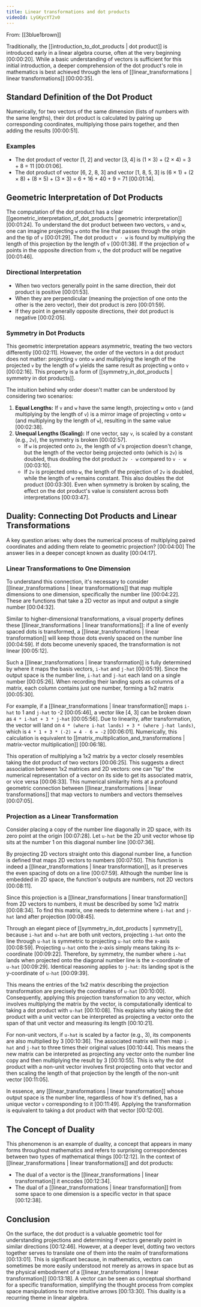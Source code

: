 ```yaml
---
title: Linear transformations and dot products
videoId: LyGKycYT2v0
---
```


From: [[3blue1brown]] <br/> 

Traditionally, the [[introduction_to_dot_products | dot product]] is introduced early in a linear algebra course, often at the very beginning <a class="yt-timestamp" data-t="00:00:20">[00:00:20]</a>. While a basic understanding of vectors is sufficient for this initial introduction, a deeper comprehension of the dot product's role in mathematics is best achieved through the lens of [[linear_transformations | linear transformations]] <a class="yt-timestamp" data-t="00:00:35">[00:00:35]</a>.

## Standard Definition of the Dot Product

Numerically, for two vectors of the same dimension (lists of numbers with the same lengths), their dot product is calculated by pairing up corresponding coordinates, multiplying those pairs together, and then adding the results <a class="yt-timestamp" data-t="00:00:51">[00:00:51]</a>.

### Examples
*   The dot product of vector [1, 2] and vector [3, 4] is (1 × 3) + (2 × 4) = 3 + 8 = 11 <a class="yt-timestamp" data-t="00:01:06">[00:01:06]</a>.
*   The dot product of vector [6, 2, 8, 3] and vector [1, 8, 5, 3] is (6 × 1) + (2 × 8) + (8 × 5) + (3 × 3) = 6 + 16 + 40 + 9 = 71 <a class="yt-timestamp" data-t="00:01:14">[00:01:14]</a>.

## Geometric Interpretation of Dot Products

The computation of the dot product has a clear [[geometric_interpretation_of_dot_products | geometric interpretation]] <a class="yt-timestamp" data-t="00:01:24">[00:01:24]</a>. To understand the dot product between two vectors, `v` and `w`, one can imagine projecting `w` onto the line that passes through the origin and the tip of `v` <a class="yt-timestamp" data-t="00:01:29">[00:01:29]</a>. The dot product `v · w` is found by multiplying the length of this projection by the length of `v` <a class="yt-timestamp" data-t="00:01:38">[00:01:38]</a>. If the projection of `w` points in the opposite direction from `v`, the dot product will be negative <a class="yt-timestamp" data-t="00:01:46">[00:01:46]</a>.

### Directional Interpretation
*   When two vectors generally point in the same direction, their dot product is positive <a class="yt-timestamp" data-t="00:01:53">[00:01:53]</a>.
*   When they are perpendicular (meaning the projection of one onto the other is the zero vector), their dot product is zero <a class="yt-timestamp" data-t="00:01:59">[00:01:59]</a>.
*   If they point in generally opposite directions, their dot product is negative <a class="yt-timestamp" data-t="00:02:05">[00:02:05]</a>.

### Symmetry in Dot Products
This geometric interpretation appears asymmetric, treating the two vectors differently <a class="yt-timestamp" data-t="00:02:11">[00:02:11]</a>. However, the order of the vectors in a dot product does not matter: projecting `v` onto `w` and multiplying the length of the projected `v` by the length of `w` yields the same result as projecting `w` onto `v` <a class="yt-timestamp" data-t="00:02:16">[00:02:16]</a>. This property is a form of [[symmetry_in_dot_products | symmetry in dot products]].

The intuition behind why order doesn't matter can be understood by considering two scenarios:
1.  **Equal Lengths:** If `v` and `w` have the same length, projecting `w` onto `v` (and multiplying by the length of `v`) is a mirror image of projecting `v` onto `w` (and multiplying by the length of `w`), resulting in the same value <a class="yt-timestamp" data-t="00:02:38">[00:02:38]</a>.
2.  **Unequal Lengths (Scaling):** If one vector, say `v`, is scaled by a constant (e.g., `2v`), the symmetry is broken <a class="yt-timestamp" data-t="00:03:00">[00:02:57]</a>.
    *   If `w` is projected onto `2v`, the length of `w`'s projection doesn't change, but the length of the vector being projected onto (which is `2v`) is doubled, thus doubling the dot product `2v · w` compared to `v · w` <a class="yt-timestamp" data-t="00:03:10">[00:03:10]</a>.
    *   If `2v` is projected onto `w`, the length of the projection of `2v` is doubled, while the length of `w` remains constant. This also doubles the dot product <a class="yt-timestamp" data-t="00:03:30">[00:03:30]</a>.
    Even when symmetry is broken by scaling, the effect on the dot product's value is consistent across both interpretations <a class="yt-timestamp" data-t="00:03:47">[00:03:47]</a>.

## Duality: Connecting Dot Products and Linear Transformations

A key question arises: why does the numerical process of multiplying paired coordinates and adding them relate to geometric projection? <a class="yt-timestamp" data-t="00:04:00">[00:04:00]</a> The answer lies in a deeper concept known as duality <a class="yt-timestamp" data-t="00:04:17">[00:04:17]</a>.

### Linear Transformations to One Dimension
To understand this connection, it's necessary to consider [[linear_transformations | linear transformations]] that map multiple dimensions to one dimension, specifically the number line <a class="yt-timestamp" data-t="00:04:22">[00:04:22]</a>. These are functions that take a 2D vector as input and output a single number <a class="yt-timestamp" data-t="00:04:32">[00:04:32]</a>.

Similar to higher-dimensional transformations, a visual property defines these [[linear_transformations | linear transformations]]: if a line of evenly spaced dots is transformed, a [[linear_transformations | linear transformation]] will keep those dots evenly spaced on the number line <a class="yt-timestamp" data-t="00:04:59">[00:04:59]</a>. If dots become unevenly spaced, the transformation is not linear <a class="yt-timestamp" data-t="00:05:12">[00:05:12]</a>.

Such a [[linear_transformations | linear transformation]] is fully determined by where it maps the basis vectors, `i-hat` and `j-hat` <a class="yt-timestamp" data-t="00:05:19">[00:05:19]</a>. Since the output space is the number line, `i-hat` and `j-hat` each land on a single number <a class="yt-timestamp" data-t="00:05:26">[00:05:26]</a>. When recording their landing spots as columns of a matrix, each column contains just one number, forming a 1x2 matrix <a class="yt-timestamp" data-t="00:05:30">[00:05:30]</a>.

For example, if a [[linear_transformations | linear transformation]] maps `i-hat` to 1 and `j-hat` to -2 <a class="yt-timestamp" data-t="00:05:46">[00:05:46]</a>, a vector like [4, 3] can be broken down as `4 * i-hat + 3 * j-hat` <a class="yt-timestamp" data-t="00:05:56">[00:05:56]</a>. Due to linearity, after transformation, the vector will land on `4 * (where i-hat lands) + 3 * (where j-hat lands)`, which is `4 * 1 + 3 * (-2) = 4 - 6 = -2` <a class="yt-timestamp" data-t="00:06:01">[00:06:01]</a>. Numerically, this calculation is equivalent to [[matrix_multiplication_and_transformations | matrix-vector multiplication]] <a class="yt-timestamp" data-t="00:06:18">[00:06:18]</a>.

This operation of multiplying a 1x2 matrix by a vector closely resembles taking the dot product of two vectors <a class="yt-timestamp" data-t="00:06:25">[00:06:25]</a>. This suggests a direct association between 1x2 matrices and 2D vectors: one can "tip" the numerical representation of a vector on its side to get its associated matrix, or vice versa <a class="yt-timestamp" data-t="00:06:33">[00:06:33]</a>. This numerical similarity hints at a profound geometric connection between [[linear_transformations | linear transformations]] that map vectors to numbers and vectors themselves <a class="yt-timestamp" data-t="00:07:05">[00:07:05]</a>.

### Projection as a Linear Transformation
Consider placing a copy of the number line diagonally in 2D space, with its zero point at the origin <a class="yt-timestamp" data-t="00:07:28">[00:07:28]</a>. Let `u-hat` be the 2D unit vector whose tip sits at the number 1 on this diagonal number line <a class="yt-timestamp" data-t="00:07:36">[00:07:36]</a>.

By projecting 2D vectors straight onto this diagonal number line, a function is defined that maps 2D vectors to numbers <a class="yt-timestamp" data-t="00:07:50">[00:07:50]</a>. This function is indeed a [[linear_transformations | linear transformation]], as it preserves the even spacing of dots on a line <a class="yt-timestamp" data-t="00:07:59">[00:07:59]</a>. Although the number line is embedded in 2D space, the function's outputs are numbers, not 2D vectors <a class="yt-timestamp" data-t="00:08:11">[00:08:11]</a>.

Since this projection is a [[linear_transformations | linear transformation]] from 2D vectors to numbers, it must be described by some 1x2 matrix <a class="yt-timestamp" data-t="00:08:34">[00:08:34]</a>. To find this matrix, one needs to determine where `i-hat` and `j-hat` land after projection <a class="yt-timestamp" data-t="00:08:45">[00:08:45]</a>.

Through an elegant piece of [[symmetry_in_dot_products | symmetry]], because `i-hat` and `u-hat` are both unit vectors, projecting `i-hat` onto the line through `u-hat` is symmetric to projecting `u-hat` onto the x-axis <a class="yt-timestamp" data-t="00:08:59">[00:08:59]</a>. Projecting `u-hat` onto the x-axis simply means taking its x-coordinate <a class="yt-timestamp" data-t="00:09:22">[00:09:22]</a>. Therefore, by symmetry, the number where `i-hat` lands when projected onto the diagonal number line is the x-coordinate of `u-hat` <a class="yt-timestamp" data-t="00:09:29">[00:09:29]</a>. Identical reasoning applies to `j-hat`: its landing spot is the y-coordinate of `u-hat` <a class="yt-timestamp" data-t="00:09:39">[00:09:39]</a>.

This means the entries of the 1x2 matrix describing the projection transformation are precisely the coordinates of `u-hat` <a class="yt-timestamp" data-t="00:10:00">[00:10:00]</a>. Consequently, applying this projection transformation to any vector, which involves multiplying the matrix by the vector, is computationally identical to taking a dot product with `u-hat` <a class="yt-timestamp" data-t="00:10:08">[00:10:08]</a>. This explains why taking the dot product with a unit vector can be interpreted as projecting a vector onto the span of that unit vector and measuring its length <a class="yt-timestamp" data-t="00:10:21">[00:10:21]</a>.

For non-unit vectors, if `u-hat` is scaled by a factor (e.g., 3), its components are also multiplied by 3 <a class="yt-timestamp" data-t="00:10:36">[00:10:36]</a>. The associated matrix will then map `i-hat` and `j-hat` to three times their original values <a class="yt-timestamp" data-t="00:10:44">[00:10:44]</a>. This means the new matrix can be interpreted as projecting any vector onto the number line copy and then multiplying the result by 3 <a class="yt-timestamp" data-t="00:10:55">[00:10:55]</a>. This is why the dot product with a non-unit vector involves first projecting onto that vector and then scaling the length of that projection by the length of the non-unit vector <a class="yt-timestamp" data-t="00:11:05">[00:11:05]</a>.

In essence, any [[linear_transformations | linear transformation]] whose output space is the number line, regardless of how it's defined, has a unique vector `v` corresponding to it <a class="yt-timestamp" data-t="00:11:49">[00:11:49]</a>. Applying the transformation is equivalent to taking a dot product with that vector <a class="yt-timestamp" data-t="00:12:00">[00:12:00]</a>.

## The Concept of Duality

This phenomenon is an example of duality, a concept that appears in many forms throughout mathematics and refers to surprising correspondences between two types of mathematical things <a class="yt-timestamp" data-t="00:12:12">[00:12:12]</a>. In the context of [[linear_transformations | linear transformations]] and dot products:
*   The dual of a vector is the [[linear_transformations | linear transformation]] it encodes <a class="yt-timestamp" data-t="00:12:34">[00:12:34]</a>.
*   The dual of a [[linear_transformations | linear transformation]] from some space to one dimension is a specific vector in that space <a class="yt-timestamp" data-t="00:12:38">[00:12:38]</a>.

## Conclusion

On the surface, the dot product is a valuable geometric tool for understanding projections and determining if vectors generally point in similar directions <a class="yt-timestamp" data-t="00:12:46">[00:12:46]</a>. However, at a deeper level, dotting two vectors together serves to translate one of them into the realm of transformations <a class="yt-timestamp" data-t="00:13:01">[00:13:01]</a>. This is significant because, in mathematics, vectors can sometimes be more easily understood not merely as arrows in space but as the physical embodiment of a [[linear_transformations | linear transformation]] <a class="yt-timestamp" data-t="00:13:18">[00:13:18]</a>. A vector can be seen as conceptual shorthand for a specific transformation, simplifying the thought process from complex space manipulations to more intuitive arrows <a class="yt-timestamp" data-t="00:13:30">[00:13:30]</a>. This duality is a recurring theme in linear algebra.